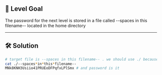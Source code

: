 ## 🔐 Level Goal

The password for the next level is stored in a file called --spaces in this filename-- located in the home directory

---

## 🛠️ Solution

```bash
# target file is --spaces in this filename-- . we should use ./ because it starts with "-". And also it has spaces in filename. We should type * into blanks.
cat ./--spaces*in*this*filename--
MNk8KNH3Usiio41PRUEoDFPqfxLPlSmx # and password is it
```